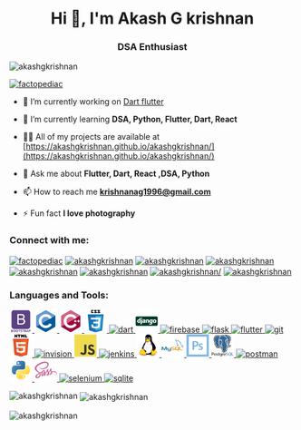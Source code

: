 <h1 align="center">Hi 👋, I'm Akash G krishnan</h1>
<h3 align="center">DSA Enthusiast</h3>

<p align="left"> <img src="https://komarev.com/ghpvc/?username=akashgkrishnan&label=Profile%20views&color=0e75b6&style=flat" alt="akashgkrishnan" /> </p>

<p align="left"> <a href="https://twitter.com/factopediac" target="blank"><img src="https://img.shields.io/twitter/follow/factopediac?logo=twitter&style=for-the-badge" alt="factopediac" /></a> </p>

- 🔭 I’m currently working on [Dart flutter](https://github.com/akashgkrishnan/Dart)

- 🌱 I’m currently learning **DSA, Python, Flutter, Dart, React**

- 👨‍💻 All of my projects are available at [https://akashgkrishnan.github.io/akashgkrishnan/](https://akashgkrishnan.github.io/akashgkrishnan/)

- 💬 Ask me about **Flutter, Dart, React ,DSA, Python**

- 📫 How to reach me **krishnanag1996@gmail.com**

- ⚡ Fun fact **I love photography**

<h3 align="left">Connect with me:</h3>
<p align="left">
<a href="https://twitter.com/factopediac" target="blank"><img align="center" src="https://cdn.jsdelivr.net/npm/simple-icons@3.0.1/icons/twitter.svg" alt="factopediac" height="30" width="40" /></a>
<a href="https://linkedin.com/in/akashgkrishnan" target="blank"><img align="center" src="https://cdn.jsdelivr.net/npm/simple-icons@3.0.1/icons/linkedin.svg" alt="akashgkrishnan" height="30" width="40" /></a>
<a href="https://instagram.com/akashgkrishnan" target="blank"><img align="center" src="https://cdn.jsdelivr.net/npm/simple-icons@3.0.1/icons/instagram.svg" alt="akashgkrishnan" height="30" width="40" /></a>
<a href="https://www.codechef.com/users/akashgkrishnan" target="blank"><img align="center" src="https://cdn.jsdelivr.net/npm/simple-icons@3.1.0/icons/codechef.svg" alt="akashgkrishnan" height="30" width="40" /></a>
<a href="https://www.hackerrank.com/akashgkrishnan" target="blank"><img align="center" src="https://cdn.jsdelivr.net/npm/simple-icons@3.0.1/icons/hackerrank.svg" alt="akashgkrishnan" height="30" width="40" /></a>
<a href="https://codeforces.com/profile/akashgkrishnan" target="blank"><img align="center" src="https://cdn.jsdelivr.net/npm/simple-icons@3.0.1/icons/codeforces.svg" alt="akashgkrishnan" height="30" width="40" /></a>
<a href="https://www.leetcode.com/akashgkrishnan/" target="blank"><img align="center" src="https://cdn.jsdelivr.net/npm/simple-icons@3.0.1/icons/leetcode.svg" alt="akashgkrishnan/" height="30" width="40" /></a>
<a href="https://auth.geeksforgeeks.org/user/akashgkrishnan" target="blank"><img align="center" src="https://cdn.jsdelivr.net/npm/simple-icons@3.0.1/icons/geeksforgeeks.svg" alt="akashgkrishnan" height="30" width="40" /></a>
</p>

<h3 align="left">Languages and Tools:</h3>
<p align="left"> <a href="https://getbootstrap.com" target="_blank"> <img src="https://raw.githubusercontent.com/devicons/devicon/master/icons/bootstrap/bootstrap-plain-wordmark.svg" alt="bootstrap" width="40" height="40"/> </a> <a href="https://www.cprogramming.com/" target="_blank"> <img src="https://raw.githubusercontent.com/devicons/devicon/master/icons/c/c-original.svg" alt="c" width="40" height="40"/> </a> <a href="https://www.w3schools.com/cpp/" target="_blank"> <img src="https://raw.githubusercontent.com/devicons/devicon/master/icons/cplusplus/cplusplus-original.svg" alt="cplusplus" width="40" height="40"/> </a> <a href="https://www.w3schools.com/css/" target="_blank"> <img src="https://raw.githubusercontent.com/devicons/devicon/master/icons/css3/css3-original-wordmark.svg" alt="css3" width="40" height="40"/> </a> <a href="https://dart.dev" target="_blank"> <img src="https://www.vectorlogo.zone/logos/dartlang/dartlang-icon.svg" alt="dart" width="40" height="40"/> </a> <a href="https://www.djangoproject.com/" target="_blank"> <img src="https://raw.githubusercontent.com/devicons/devicon/master/icons/django/django-original.svg" alt="django" width="40" height="40"/> </a> <a href="https://firebase.google.com/" target="_blank"> <img src="https://www.vectorlogo.zone/logos/firebase/firebase-icon.svg" alt="firebase" width="40" height="40"/> </a> <a href="https://flask.palletsprojects.com/" target="_blank"> <img src="https://www.vectorlogo.zone/logos/pocoo_flask/pocoo_flask-icon.svg" alt="flask" width="40" height="40"/> </a> <a href="https://flutter.dev" target="_blank"> <img src="https://www.vectorlogo.zone/logos/flutterio/flutterio-icon.svg" alt="flutter" width="40" height="40"/> </a> <a href="https://git-scm.com/" target="_blank"> <img src="https://www.vectorlogo.zone/logos/git-scm/git-scm-icon.svg" alt="git" width="40" height="40"/> </a> <a href="https://www.w3.org/html/" target="_blank"> <img src="https://raw.githubusercontent.com/devicons/devicon/master/icons/html5/html5-original-wordmark.svg" alt="html5" width="40" height="40"/> </a> <a href="https://www.invisionapp.com/" target="_blank"> <img src="https://www.vectorlogo.zone/logos/invisionapp/invisionapp-icon.svg" alt="invision" width="40" height="40"/> </a> <a href="https://developer.mozilla.org/en-US/docs/Web/JavaScript" target="_blank"> <img src="https://raw.githubusercontent.com/devicons/devicon/master/icons/javascript/javascript-original.svg" alt="javascript" width="40" height="40"/> </a> <a href="https://www.jenkins.io" target="_blank"> <img src="https://www.vectorlogo.zone/logos/jenkins/jenkins-icon.svg" alt="jenkins" width="40" height="40"/> </a> <a href="https://www.linux.org/" target="_blank"> <img src="https://raw.githubusercontent.com/devicons/devicon/master/icons/linux/linux-original.svg" alt="linux" width="40" height="40"/> </a> <a href="https://www.mysql.com/" target="_blank"> <img src="https://raw.githubusercontent.com/devicons/devicon/master/icons/mysql/mysql-original-wordmark.svg" alt="mysql" width="40" height="40"/> </a> <a href="https://www.photoshop.com/en" target="_blank"> <img src="https://raw.githubusercontent.com/devicons/devicon/master/icons/photoshop/photoshop-line.svg" alt="photoshop" width="40" height="40"/> </a> <a href="https://www.postgresql.org" target="_blank"> <img src="https://raw.githubusercontent.com/devicons/devicon/master/icons/postgresql/postgresql-original-wordmark.svg" alt="postgresql" width="40" height="40"/> </a> <a href="https://postman.com" target="_blank"> <img src="https://www.vectorlogo.zone/logos/getpostman/getpostman-icon.svg" alt="postman" width="40" height="40"/> </a> <a href="https://www.python.org" target="_blank"> <img src="https://raw.githubusercontent.com/devicons/devicon/master/icons/python/python-original.svg" alt="python" width="40" height="40"/> </a> <a href="https://sass-lang.com" target="_blank"> <img src="https://raw.githubusercontent.com/devicons/devicon/master/icons/sass/sass-original.svg" alt="sass" width="40" height="40"/> </a> <a href="https://www.selenium.dev" target="_blank"> <img src="https://raw.githubusercontent.com/detain/svg-logos/780f25886640cef088af994181646db2f6b1a3f8/svg/selenium-logo.svg" alt="selenium" width="40" height="40"/> </a> <a href="https://www.sqlite.org/" target="_blank"> <img src="https://www.vectorlogo.zone/logos/sqlite/sqlite-icon.svg" alt="sqlite" width="40" height="40"/> </a> </p>

<p><img align="left" src="https://github-readme-stats.vercel.app/api/top-langs?username=akashgkrishnan&show_icons=true&locale=en&layout=compact" alt="akashgkrishnan" /></p>

<p>&nbsp;<img align="center" src="https://github-readme-stats.vercel.app/api?username=akashgkrishnan&show_icons=true&locale=en" alt="akashgkrishnan" /></p>

<p><img align="center" src="https://github-readme-streak-stats.herokuapp.com/?user=akashgkrishnan&" alt="akashgkrishnan" /></p>

